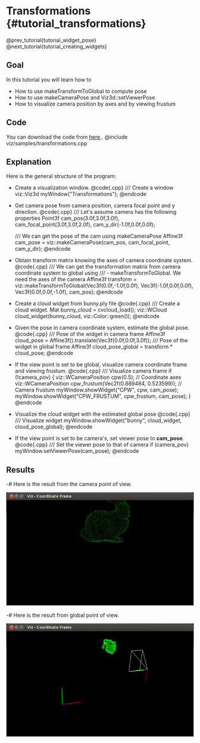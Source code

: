 Transformations {#tutorial_transformations}
===============

@prev_tutorial{tutorial_widget_pose}
@next_tutorial{tutorial_creating_widgets}

Goal
----

In this tutorial you will learn how to

-   How to use makeTransformToGlobal to compute pose
-   How to use makeCameraPose and Viz3d::setViewerPose
-   How to visualize camera position by axes and by viewing frustum

Code
----

You can download the code from [here ](https://github.com/opencv/opencv_contrib/tree/master/modules/viz/samples/transformations.cpp).
@include viz/samples/transformations.cpp

Explanation
-----------

Here is the general structure of the program:

-   Create a visualization window.
    @code{.cpp}
    /// Create a window
    viz::Viz3d myWindow("Transformations");
    @endcode
-   Get camera pose from camera position, camera focal point and y direction.
    @code{.cpp}
    /// Let's assume camera has the following properties
    Point3f cam_pos(3.0f,3.0f,3.0f), cam_focal_point(3.0f,3.0f,2.0f), cam_y_dir(-1.0f,0.0f,0.0f);

    /// We can get the pose of the cam using makeCameraPose
    Affine3f cam_pose = viz::makeCameraPose(cam_pos, cam_focal_point, cam_y_dir);
    @endcode
-   Obtain transform matrix knowing the axes of camera coordinate system.
    @code{.cpp}
    /// We can get the transformation matrix from camera coordinate system to global using
    /// - makeTransformToGlobal. We need the axes of the camera
    Affine3f transform = viz::makeTransformToGlobal(Vec3f(0.0f,-1.0f,0.0f), Vec3f(-1.0f,0.0f,0.0f), Vec3f(0.0f,0.0f,-1.0f), cam_pos);
    @endcode
-   Create a cloud widget from bunny.ply file
    @code{.cpp}
    /// Create a cloud widget.
    Mat bunny_cloud = cvcloud_load();
    viz::WCloud cloud_widget(bunny_cloud, viz::Color::green());
    @endcode
-   Given the pose in camera coordinate system, estimate the global pose.
    @code{.cpp}
    /// Pose of the widget in camera frame
    Affine3f cloud_pose = Affine3f().translate(Vec3f(0.0f,0.0f,3.0f));
    /// Pose of the widget in global frame
    Affine3f cloud_pose_global = transform * cloud_pose;
    @endcode
-   If the view point is set to be global, visualize camera coordinate frame and viewing frustum.
    @code{.cpp}
    /// Visualize camera frame
    if (!camera_pov)
    {
        viz::WCameraPosition cpw(0.5); // Coordinate axes
        viz::WCameraPosition cpw_frustum(Vec2f(0.889484, 0.523599)); // Camera frustum
        myWindow.showWidget("CPW", cpw, cam_pose);
        myWindow.showWidget("CPW_FRUSTUM", cpw_frustum, cam_pose);
    }
    @endcode
-   Visualize the cloud widget with the estimated global pose
    @code{.cpp}
    /// Visualize widget
    myWindow.showWidget("bunny", cloud_widget, cloud_pose_global);
    @endcode
-   If the view point is set to be camera's, set viewer pose to **cam_pose**.
    @code{.cpp}
    /// Set the viewer pose to that of camera
    if (camera_pov)
        myWindow.setViewerPose(cam_pose);
    @endcode

Results
-------

-#  Here is the result from the camera point of view.

![](images/camera_view_point.png)

-#  Here is the result from global point of view.

![](images/global_view_point.png)